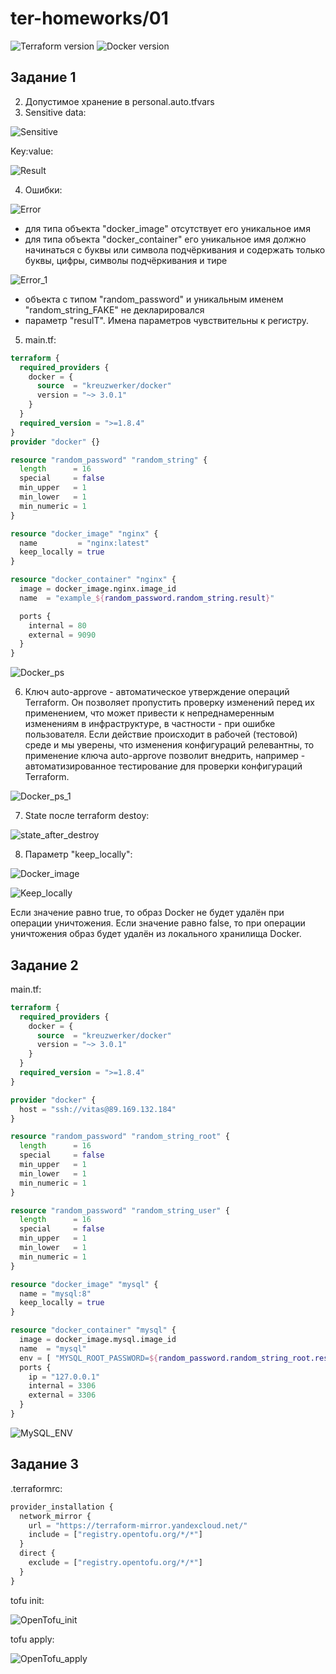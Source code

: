 # ter-homeworks/01
![Terraform version](https://github.com/user-attachments/assets/4f8d484d-60e3-4a07-9af3-2fb54769c0e8)
![Docker version](https://github.com/user-attachments/assets/adb86a2c-032d-4715-a1c1-d7aaf93ff5bf)

## Задание 1
2. Допустимое хранение в personal.auto.tfvars
3. Sensitive data:
 
![Sensitive](https://github.com/user-attachments/assets/70ee80dd-7591-4e35-a723-8fb915a40ce2)

Key:value:

![Result](https://github.com/user-attachments/assets/bc7a1e06-f47b-4d00-914a-9beee420a31a)

4. Ошибки:
   
![Error](https://github.com/user-attachments/assets/7fae13a0-c09b-46fc-bf43-da998c903875)

   - для типа объекта "docker_image" отсутствует его уникальное имя
   - для типа объекта "docker_container" его уникальное имя должно начинаться с буквы или символа подчёркивания и содержать только буквы, цифры, символы подчёркивания и тире

![Error_1](https://github.com/user-attachments/assets/c1f7ed3c-89f3-44b6-8d64-3d77174debe9)
     
   - объекта с типом "random_password" и уникальным именем "random_string_FAKE" не декларировался
   - параметр "resulT". Имена параметров чувствительны к регистру.

5. main.tf:

```terraform
terraform {
  required_providers {
    docker = {
      source  = "kreuzwerker/docker"
      version = "~> 3.0.1"
    }
  }
  required_version = ">=1.8.4"
}
provider "docker" {}

resource "random_password" "random_string" {
  length      = 16
  special     = false
  min_upper   = 1
  min_lower   = 1
  min_numeric = 1
}

resource "docker_image" "nginx" {
  name         = "nginx:latest"
  keep_locally = true
}

resource "docker_container" "nginx" {
  image = docker_image.nginx.image_id
  name  = "example_${random_password.random_string.result}"

  ports {
    internal = 80
    external = 9090
  }
}
```
![Docker_ps](https://github.com/user-attachments/assets/8b1013dd-b91d-4153-82c9-45b41434a305)

6. Ключ auto-approve - автоматическое утверждение операций Terraform. Он позволяет пропустить проверку изменений перед их применением, что может привести к непреднамеренным изменениям в инфраструктуре, в частности - при ошибке пользователя. 
Если действие происходит в рабочей (тестовой) среде и мы уверены, что изменения конфигураций релевантны, то применение ключа auto-approve позволит внедрить, например - автоматизированное тестирование для проверки конфигураций Terraform.

![Docker_ps_1](https://github.com/user-attachments/assets/4c679032-269f-4418-b790-6dd39533c19f)

7. State после terraform destoy:

![state_after_destroy](https://github.com/user-attachments/assets/092c78e6-e453-4d7b-87b5-ba6cc64982d1)

8. Параметр "keep_locally":

![Docker_image](https://github.com/user-attachments/assets/b089224b-28ad-4c52-9c17-8381ba75ab41)

![Keep_locally](https://github.com/user-attachments/assets/6c000e13-9698-4186-9402-26b35daa0929)

Если значение равно true, то образ Docker не будет удалён при операции уничтожения. Если значение равно false, то при операции уничтожения образ будет удалён из локального хранилища Docker.

## Задание 2

main.tf:

```terraform
terraform {
  required_providers {
    docker = {
      source  = "kreuzwerker/docker"
      version = "~> 3.0.1"
    }
  }
  required_version = ">=1.8.4"
}

provider "docker" {
  host = "ssh://vitas@89.169.132.184"
}

resource "random_password" "random_string_root" {
  length      = 16
  special     = false
  min_upper   = 1
  min_lower   = 1
  min_numeric = 1
}

resource "random_password" "random_string_user" {
  length      = 16
  special     = false
  min_upper   = 1
  min_lower   = 1
  min_numeric = 1
}

resource "docker_image" "mysql" {
  name = "mysql:8"
  keep_locally = true
}

resource "docker_container" "mysql" {
  image = docker_image.mysql.image_id
  name  = "mysql"
  env = [ "MYSQL_ROOT_PASSWORD=${random_password.random_string_root.result}", "MYSQL_DATABASE=wordpress", "MYSQL_USER=wordpress", "MYSQL_PASSWORD=${random_password.random_string_user.result}", "MYSQL_ROOT_HOST=%"]
  ports {
    ip = "127.0.0.1"
    internal = 3306
    external = 3306
  }
}
```

![MySQL_ENV](https://github.com/user-attachments/assets/8d2e78cc-399d-4168-80ae-27509a9a6efb)

## Задание 3

.terraformrc:
```terraform
provider_installation {
  network_mirror {
    url = "https://terraform-mirror.yandexcloud.net/"
    include = ["registry.opentofu.org/*/*"]
  }
  direct {
    exclude = ["registry.opentofu.org/*/*"]
  }
}
```
tofu init:

![OpenTofu_init](https://github.com/user-attachments/assets/0bf14c9f-2c8c-4c40-8645-62cc50f5bb7f)

tofu apply:

![OpenTofu_apply](https://github.com/user-attachments/assets/cb704e2d-3092-4bde-909d-f2389d820722)

